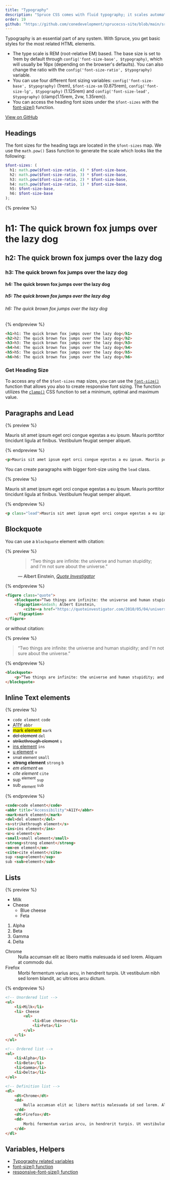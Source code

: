 ```yaml
---
title: "Typography"
description: "Spruce CSS comes with fluid typography; it scales automatically depending on the viewport."
order: 19
github: "https://github.com/conedevelopment/sprucecss-site/blob/main/src/docs/elements/typography.mdx"
---
```


<p class="lead">Typography is an essential part of any system. With Spruce, you get basic styles for the most related HTML elements.</p>

- The type scale is REM (root-relative EM) based. The base size is set to 1rem by default through `config('font-size-base', $typography)`, which will usually be 16px (depending on the browser's defaults). You can also change the ratio with the `config('font-size-ratio', $typography)` variable.
- You can use four different font sizing variables: `config('font-size-base', $typography)` (1rem), `$font-size-sm` (0.875rem), `config('font-size-lg', $typography)` (1.125rem) and `config('font-size-lead', $typography)` (clamp(1.15rem, 2vw, 1.35rem)).
- You can access the heading font sizes under the `$font-sizes` with the [font-size()](/docs/sass/functions#font-size) function.

[View on GitHub](https://github.com/conedevelopment/sprucecss/blob/main/scss/config/_typography.scss)

## Headings

The font sizes for the heading tags are located in the `$font-sizes` map. We use the `math.pow()` Sass function to generate the scale which looks like the following:

```scss
$font-sizes: (
  h1: math.pow($font-size-ratio, 4) * $font-size-base,
  h2: math.pow($font-size-ratio, 3) * $font-size-base,
  h3: math.pow($font-size-ratio, 2) * $font-size-base,
  h4: math.pow($font-size-ratio, 1) * $font-size-base,
  h5: $font-size-base,
  h6: $font-size-base
);
```

{% preview %}
<h1 class="preview-heading">h1: The quick brown fox jumps over the lazy dog</h1>
<h2 class="preview-heading">h2: The quick brown fox jumps over the lazy dog</h2>
<h3 class="preview-heading">h3: The quick brown fox jumps over the lazy dog</h3>
<h4 class="preview-heading">h4: The quick brown fox jumps over the lazy dog</h4>
<h5 class="preview-heading">h5: The quick brown fox jumps over the lazy dog</h5>
<h6 class="preview-heading">h6: The quick brown fox jumps over the lazy dog</h6>
{% endpreview %}

```html
<h1>h1: The quick brown fox jumps over the lazy dog</h1>
<h2>h2: The quick brown fox jumps over the lazy dog</h2>
<h3>h3: The quick brown fox jumps over the lazy dog</h3>
<h4>h4: The quick brown fox jumps over the lazy dog</h4>
<h5>h5: The quick brown fox jumps over the lazy dog</h5>
<h6>h6: The quick brown fox jumps over the lazy dog</h6>
```

### Get Heading Size

To access any of the `$font-sizes` map sizes, you can use the <code><a href="/docs/sass/functions#font-size">font-size()</a></code> function that allows you also to create responsive font sizing. The function utilizes the <code><a href="https://developer.mozilla.org/en-US/docs/Web/CSS/clamp">clamp()</a></code> CSS function to set a minimum, optimal and maximum value.

## Paragraphs and Lead

{% preview %}
<p>Mauris sit amet ipsum eget orci congue egestas a eu ipsum. Mauris porttitor tincidunt ligula at finibus. Vestibulum feugiat semper aliquet.</p>
{% endpreview %}

```html
<p>Mauris sit amet ipsum eget orci congue egestas a eu ipsum. Mauris porttitor tincidunt ligula at finibus. Vestibulum feugiat semper aliquet.</p>
```

You can create paragraphs with bigger font-size using the `lead` class.

{% preview %}
<p class="lead">Mauris sit amet ipsum eget orci congue egestas a eu ipsum. Mauris porttitor tincidunt ligula at finibus. Vestibulum feugiat semper aliquet.</p>
{% endpreview %}

```html
<p class="lead">Mauris sit amet ipsum eget orci congue egestas a eu ipsum. Mauris porttitor tincidunt ligula at finibus. Vestibulum feugiat semper aliquet.</p>
```

## Blockquote

You can use a `blockquote` element with citation:

{% preview %}
<figure class="quote">
    <blockquote>“Two things are infinite: the universe and human stupidity; and I'm not sure about the universe.”</blockquote>
    <figcaption>
        &mdash; Albert Einstein, <cite><a href="https://quoteinvestigator.com/2010/05/04/universe-einstein/">Quote Investigator</a></cite>
    </figcaption>
</figure>
{% endpreview %}

```html
<figure class="quote">
    <blockquote>“Two things are infinite: the universe and human stupidity; and I'm not sure about the universe.”</blockquote>
    <figcaption>&mdash; Albert Einstein,
        <cite><a href="https://quoteinvestigator.com/2010/05/04/universe-einstein/">Quote Investigator</a></cite>
    </figcaption>
</figure>
```

or without citation:

{% preview %}
<blockquote>
    <p>“Two things are infinite: the universe and human stupidity; and I'm not sure about the universe.”</p>
</blockquote>
{% endpreview %}

```html
<blockquote>
    <p>“Two things are infinite: the universe and human stupidity; and I'm not sure about the universe.”</p>
</blockquote>
```

## Inline Text elements

{% preview %}
<ul class="inline-text-element-list">
    <li><code>code element</code> <code>code</code></li>
    <li><abbr title="Accessibility">A11Y</abbr> <code>abbr</code></li>
    <li><mark>mark element</mark> <code>mark</code></li>
    <li><del>del element</del> <code>del</code></li>
    <li><s>strikethrough element</s> <code>s</code></li>
    <li><ins>ins element</ins> <code>ins</code></li>
    <li><u>u element</u> <code>u</code></li>
    <li><small>small element</small> <code>small</code></li>
    <li><strong>strong element</strong> <code>strong</code> <code>b</code></li>
    <li><em>em element</em> <code>em</code></li>
    <li><cite>cite element</cite> <code>cite</code></li>
    <li>sup <sup>element</sup> <code>sup</code></li>
    <li>sub <sub>element</sub> <code>sub</code></li>
</ul>
{% endpreview %}

```html
<code>code element</code>
<abbr title="Accessibility">A11Y</abbr>
<mark>mark element</mark>
<del>del element</del>
<s>strikethrough element</s>
<ins>ins element</ins>
<u>u element</u>
<small>small element</small>
<strong>strong element</strong>
<em>em element</em>
<cite>cite element</cite>
sup <sup>element</sup>
sub <sub>element</sub>
```

## Lists

{% preview %}
<ul>
    <li>Milk</li>
    <li>Cheese
        <ul>
            <li>Blue cheese</li>
            <li>Feta</li>
        </ul>
    </li>
</ul>

<ol>
    <li>Alpha</li>
    <li>Beta</li>
    <li>Gamma</li>
    <li>Delta</li>
</ol>

<dl>
    <dt>Chrome</dt>
    <dd>
        Nulla accumsan elit ac libero mattis malesuada id sed lorem. Aliquam at commodo dui.
    </dd>
    <dt>Firefox</dt>
    <dd>
        Morbi fermentum varius arcu, in hendrerit turpis. Ut vestibulum nibh sed lorem blandit, ac ultrices arcu dictum.
    </dd>
</dl>
{% endpreview %}

```html
<!-- Unordered list -->
<ul>
    <li>Milk</li>
    <li> Cheese
        <ul>
            <li>Blue cheese</li>
            <li>Feta</li>
        </ul>
    </li>
</ul>

<!-- Ordered list -->
<ol>
    <li>Alpha</li>
    <li>Beta</li>
    <li>Gamma</li>
    <li>Delta</li>
</ol>

<!-- Definition list -->
<dl>
    <dt>Chrome</dt>
    <dd>
        Nulla accumsan elit ac libero mattis malesuada id sed lorem. Aliquam at commodo dui.
    </dd>
    <dt>Firefox</dt>
    <dd>
        Morbi fermentum varius arcu, in hendrerit turpis. Ut vestibulum nibh sed lorem blandit, ac ultrices arcu dictum.
    </dd>
</dl>

```

## Variables, Helpers

- [Typography related variables](/docs/sass/variables/#typography)
- [font-size() function](/docs/sass/functions/#font-size)
- [responsive-font-size() function](/docs/sass/functions/#responsive-font-size)
